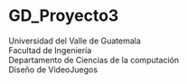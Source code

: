 # GD_Proyecto3
Universidad del Valle de Guatemala <br>
Facultad de Ingeniería <br>
Departamento de Ciencias de la computación <br>
Diseño de VideoJuegos
